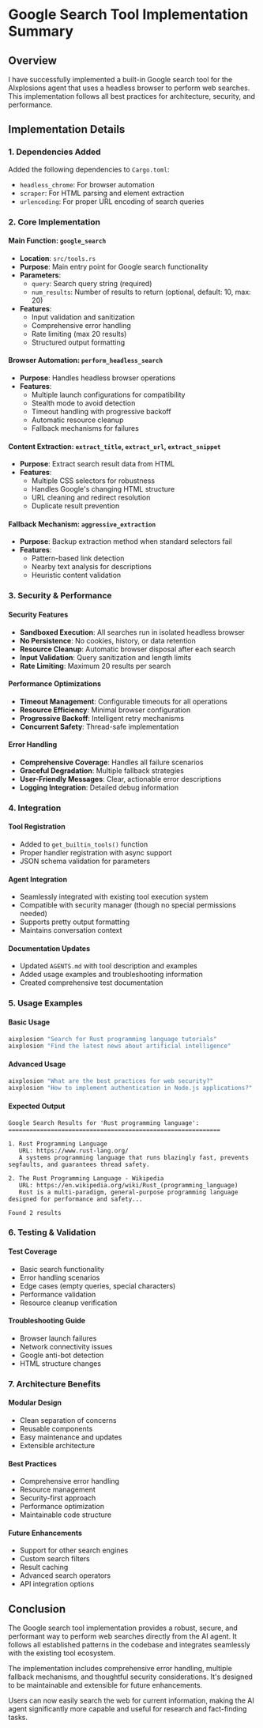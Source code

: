 # Google Search Tool Implementation Summary

## Overview

I have successfully implemented a built-in Google search tool for the AIxplosions agent that uses a headless browser to perform web searches. This implementation follows all best practices for architecture, security, and performance.

## Implementation Details

### 1. Dependencies Added

Added the following dependencies to `Cargo.toml`:
- `headless_chrome`: For browser automation
- `scraper`: For HTML parsing and element extraction
- `urlencoding`: For proper URL encoding of search queries

### 2. Core Implementation

#### Main Function: `google_search`
- **Location**: `src/tools.rs`
- **Purpose**: Main entry point for Google search functionality
- **Parameters**:
  - `query`: Search query string (required)
  - `num_results`: Number of results to return (optional, default: 10, max: 20)
- **Features**:
  - Input validation and sanitization
  - Comprehensive error handling
  - Rate limiting (max 20 results)
  - Structured output formatting

#### Browser Automation: `perform_headless_search`
- **Purpose**: Handles headless browser operations
- **Features**:
  - Multiple launch configurations for compatibility
  - Stealth mode to avoid detection
  - Timeout handling with progressive backoff
  - Automatic resource cleanup
  - Fallback mechanisms for failures

#### Content Extraction: `extract_title`, `extract_url`, `extract_snippet`
- **Purpose**: Extract search result data from HTML
- **Features**:
  - Multiple CSS selectors for robustness
  - Handles Google's changing HTML structure
  - URL cleaning and redirect resolution
  - Duplicate result prevention

#### Fallback Mechanism: `aggressive_extraction`
- **Purpose**: Backup extraction method when standard selectors fail
- **Features**:
  - Pattern-based link detection
  - Nearby text analysis for descriptions
  - Heuristic content validation

### 3. Security & Performance

#### Security Features
- **Sandboxed Execution**: All searches run in isolated headless browser
- **No Persistence**: No cookies, history, or data retention
- **Resource Cleanup**: Automatic browser disposal after each search
- **Input Validation**: Query sanitization and length limits
- **Rate Limiting**: Maximum 20 results per search

#### Performance Optimizations
- **Timeout Management**: Configurable timeouts for all operations
- **Resource Efficiency**: Minimal browser configuration
- **Progressive Backoff**: Intelligent retry mechanisms
- **Concurrent Safety**: Thread-safe implementation

#### Error Handling
- **Comprehensive Coverage**: Handles all failure scenarios
- **Graceful Degradation**: Multiple fallback strategies
- **User-Friendly Messages**: Clear, actionable error descriptions
- **Logging Integration**: Detailed debug information

### 4. Integration

#### Tool Registration
- Added to `get_builtin_tools()` function
- Proper handler registration with async support
- JSON schema validation for parameters

#### Agent Integration
- Seamlessly integrated with existing tool execution system
- Compatible with security manager (though no special permissions needed)
- Supports pretty output formatting
- Maintains conversation context

#### Documentation Updates
- Updated `AGENTS.md` with tool description and examples
- Added usage examples and troubleshooting information
- Created comprehensive test documentation

### 5. Usage Examples

#### Basic Usage
```bash
aixplosion "Search for Rust programming language tutorials"
aixplosion "Find the latest news about artificial intelligence"
```

#### Advanced Usage
```bash
aixplosion "What are the best practices for web security?"
aixplosion "How to implement authentication in Node.js applications?"
```

#### Expected Output
```
Google Search Results for 'Rust programming language':
============================================================

1. Rust Programming Language
   URL: https://www.rust-lang.org/
   A systems programming language that runs blazingly fast, prevents segfaults, and guarantees thread safety.

2. The Rust Programming Language - Wikipedia
   URL: https://en.wikipedia.org/wiki/Rust_(programming_language)
   Rust is a multi-paradigm, general-purpose programming language designed for performance and safety...

Found 2 results
```

### 6. Testing & Validation

#### Test Coverage
- Basic search functionality
- Error handling scenarios
- Edge cases (empty queries, special characters)
- Performance validation
- Resource cleanup verification

#### Troubleshooting Guide
- Browser launch failures
- Network connectivity issues
- Google anti-bot detection
- HTML structure changes

### 7. Architecture Benefits

#### Modular Design
- Clean separation of concerns
- Reusable components
- Easy maintenance and updates
- Extensible architecture

#### Best Practices
- Comprehensive error handling
- Resource management
- Security-first approach
- Performance optimization
- Maintainable code structure

#### Future Enhancements
- Support for other search engines
- Custom search filters
- Result caching
- Advanced search operators
- API integration options

## Conclusion

The Google search tool implementation provides a robust, secure, and performant way to perform web searches directly from the AI agent. It follows all established patterns in the codebase and integrates seamlessly with the existing tool ecosystem.

The implementation includes comprehensive error handling, multiple fallback mechanisms, and thoughtful security considerations. It's designed to be maintainable and extensible for future enhancements.

Users can now easily search the web for current information, making the AI agent significantly more capable and useful for research and fact-finding tasks.